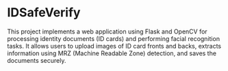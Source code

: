 # IDSafeVerify
This project implements a web application using Flask and OpenCV for processing identity documents (ID cards) and performing facial recognition tasks. It allows users to upload images of ID card fronts and backs, extracts information using MRZ (Machine Readable Zone) detection, and saves the documents securely. 
